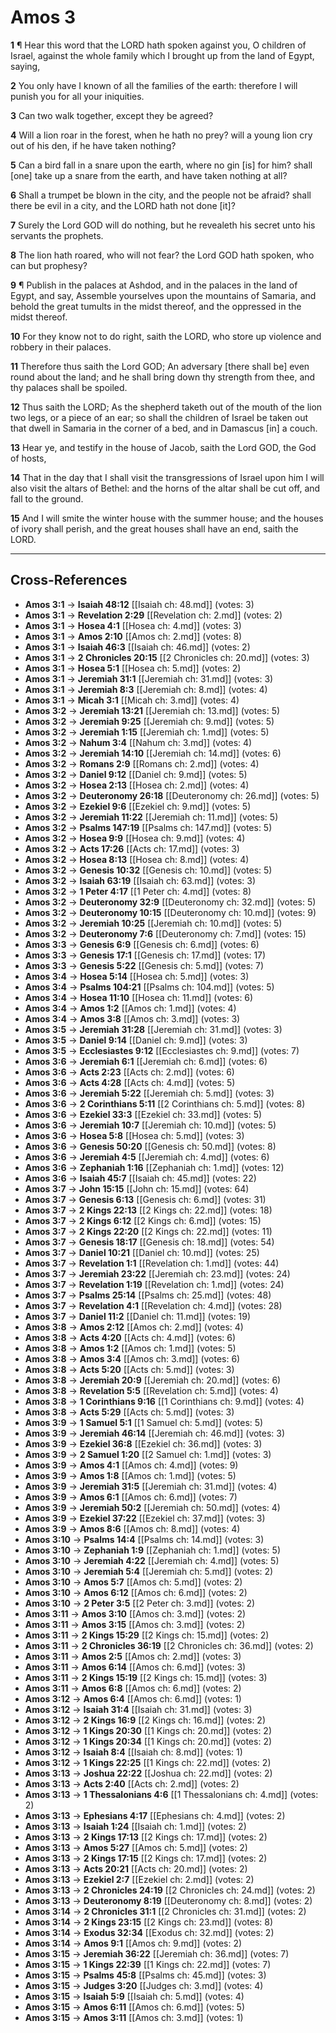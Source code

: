 # Amos 3

**1** ¶ Hear this word that the LORD hath spoken against you, O children of Israel, against the whole family which I brought up from the land of Egypt, saying,

**2** You only have I known of all the families of the earth: therefore I will punish you for all your iniquities.

**3** Can two walk together, except they be agreed?

**4** Will a lion roar in the forest, when he hath no prey? will a young lion cry out of his den, if he have taken nothing?

**5** Can a bird fall in a snare upon the earth, where no gin [is] for him? shall [one] take up a snare from the earth, and have taken nothing at all?

**6** Shall a trumpet be blown in the city, and the people not be afraid? shall there be evil in a city, and the LORD hath not done [it]?

**7** Surely the Lord GOD will do nothing, but he revealeth his secret unto his servants the prophets.

**8** The lion hath roared, who will not fear? the Lord GOD hath spoken, who can but prophesy?

**9** ¶ Publish in the palaces at Ashdod, and in the palaces in the land of Egypt, and say, Assemble yourselves upon the mountains of Samaria, and behold the great tumults in the midst thereof, and the oppressed in the midst thereof.

**10** For they know not to do right, saith the LORD, who store up violence and robbery in their palaces.

**11** Therefore thus saith the Lord GOD; An adversary [there shall be] even round about the land; and he shall bring down thy strength from thee, and thy palaces shall be spoiled.

**12** Thus saith the LORD; As the shepherd taketh out of the mouth of the lion two legs, or a piece of an ear; so shall the children of Israel be taken out that dwell in Samaria in the corner of a bed, and in Damascus [in] a couch.

**13** Hear ye, and testify in the house of Jacob, saith the Lord GOD, the God of hosts,

**14** That in the day that I shall visit the transgressions of Israel upon him I will also visit the altars of Bethel: and the horns of the altar shall be cut off, and fall to the ground.

**15** And I will smite the winter house with the summer house; and the houses of ivory shall perish, and the great houses shall have an end, saith the LORD.

---

## Cross-References

- **Amos 3:1** → **Isaiah 48:12** [[Isaiah ch: 48.md]] (votes: 3)
- **Amos 3:1** → **Revelation 2:29** [[Revelation ch: 2.md]] (votes: 2)
- **Amos 3:1** → **Hosea 4:1** [[Hosea ch: 4.md]] (votes: 3)
- **Amos 3:1** → **Amos 2:10** [[Amos ch: 2.md]] (votes: 8)
- **Amos 3:1** → **Isaiah 46:3** [[Isaiah ch: 46.md]] (votes: 2)
- **Amos 3:1** → **2 Chronicles 20:15** [[2 Chronicles ch: 20.md]] (votes: 3)
- **Amos 3:1** → **Hosea 5:1** [[Hosea ch: 5.md]] (votes: 2)
- **Amos 3:1** → **Jeremiah 31:1** [[Jeremiah ch: 31.md]] (votes: 3)
- **Amos 3:1** → **Jeremiah 8:3** [[Jeremiah ch: 8.md]] (votes: 4)
- **Amos 3:1** → **Micah 3:1** [[Micah ch: 3.md]] (votes: 4)
- **Amos 3:2** → **Jeremiah 13:21** [[Jeremiah ch: 13.md]] (votes: 5)
- **Amos 3:2** → **Jeremiah 9:25** [[Jeremiah ch: 9.md]] (votes: 5)
- **Amos 3:2** → **Jeremiah 1:15** [[Jeremiah ch: 1.md]] (votes: 5)
- **Amos 3:2** → **Nahum 3:4** [[Nahum ch: 3.md]] (votes: 4)
- **Amos 3:2** → **Jeremiah 14:10** [[Jeremiah ch: 14.md]] (votes: 6)
- **Amos 3:2** → **Romans 2:9** [[Romans ch: 2.md]] (votes: 4)
- **Amos 3:2** → **Daniel 9:12** [[Daniel ch: 9.md]] (votes: 5)
- **Amos 3:2** → **Hosea 2:13** [[Hosea ch: 2.md]] (votes: 4)
- **Amos 3:2** → **Deuteronomy 26:18** [[Deuteronomy ch: 26.md]] (votes: 5)
- **Amos 3:2** → **Ezekiel 9:6** [[Ezekiel ch: 9.md]] (votes: 5)
- **Amos 3:2** → **Jeremiah 11:22** [[Jeremiah ch: 11.md]] (votes: 5)
- **Amos 3:2** → **Psalms 147:19** [[Psalms ch: 147.md]] (votes: 5)
- **Amos 3:2** → **Hosea 9:9** [[Hosea ch: 9.md]] (votes: 4)
- **Amos 3:2** → **Acts 17:26** [[Acts ch: 17.md]] (votes: 3)
- **Amos 3:2** → **Hosea 8:13** [[Hosea ch: 8.md]] (votes: 4)
- **Amos 3:2** → **Genesis 10:32** [[Genesis ch: 10.md]] (votes: 5)
- **Amos 3:2** → **Isaiah 63:19** [[Isaiah ch: 63.md]] (votes: 3)
- **Amos 3:2** → **1 Peter 4:17** [[1 Peter ch: 4.md]] (votes: 8)
- **Amos 3:2** → **Deuteronomy 32:9** [[Deuteronomy ch: 32.md]] (votes: 5)
- **Amos 3:2** → **Deuteronomy 10:15** [[Deuteronomy ch: 10.md]] (votes: 9)
- **Amos 3:2** → **Jeremiah 10:25** [[Jeremiah ch: 10.md]] (votes: 5)
- **Amos 3:2** → **Deuteronomy 7:6** [[Deuteronomy ch: 7.md]] (votes: 15)
- **Amos 3:3** → **Genesis 6:9** [[Genesis ch: 6.md]] (votes: 6)
- **Amos 3:3** → **Genesis 17:1** [[Genesis ch: 17.md]] (votes: 17)
- **Amos 3:3** → **Genesis 5:22** [[Genesis ch: 5.md]] (votes: 7)
- **Amos 3:4** → **Hosea 5:14** [[Hosea ch: 5.md]] (votes: 3)
- **Amos 3:4** → **Psalms 104:21** [[Psalms ch: 104.md]] (votes: 5)
- **Amos 3:4** → **Hosea 11:10** [[Hosea ch: 11.md]] (votes: 6)
- **Amos 3:4** → **Amos 1:2** [[Amos ch: 1.md]] (votes: 4)
- **Amos 3:4** → **Amos 3:8** [[Amos ch: 3.md]] (votes: 3)
- **Amos 3:5** → **Jeremiah 31:28** [[Jeremiah ch: 31.md]] (votes: 3)
- **Amos 3:5** → **Daniel 9:14** [[Daniel ch: 9.md]] (votes: 3)
- **Amos 3:5** → **Ecclesiastes 9:12** [[Ecclesiastes ch: 9.md]] (votes: 7)
- **Amos 3:6** → **Jeremiah 6:1** [[Jeremiah ch: 6.md]] (votes: 6)
- **Amos 3:6** → **Acts 2:23** [[Acts ch: 2.md]] (votes: 6)
- **Amos 3:6** → **Acts 4:28** [[Acts ch: 4.md]] (votes: 5)
- **Amos 3:6** → **Jeremiah 5:22** [[Jeremiah ch: 5.md]] (votes: 3)
- **Amos 3:6** → **2 Corinthians 5:11** [[2 Corinthians ch: 5.md]] (votes: 8)
- **Amos 3:6** → **Ezekiel 33:3** [[Ezekiel ch: 33.md]] (votes: 5)
- **Amos 3:6** → **Jeremiah 10:7** [[Jeremiah ch: 10.md]] (votes: 5)
- **Amos 3:6** → **Hosea 5:8** [[Hosea ch: 5.md]] (votes: 3)
- **Amos 3:6** → **Genesis 50:20** [[Genesis ch: 50.md]] (votes: 8)
- **Amos 3:6** → **Jeremiah 4:5** [[Jeremiah ch: 4.md]] (votes: 6)
- **Amos 3:6** → **Zephaniah 1:16** [[Zephaniah ch: 1.md]] (votes: 12)
- **Amos 3:6** → **Isaiah 45:7** [[Isaiah ch: 45.md]] (votes: 22)
- **Amos 3:7** → **John 15:15** [[John ch: 15.md]] (votes: 64)
- **Amos 3:7** → **Genesis 6:13** [[Genesis ch: 6.md]] (votes: 31)
- **Amos 3:7** → **2 Kings 22:13** [[2 Kings ch: 22.md]] (votes: 18)
- **Amos 3:7** → **2 Kings 6:12** [[2 Kings ch: 6.md]] (votes: 15)
- **Amos 3:7** → **2 Kings 22:20** [[2 Kings ch: 22.md]] (votes: 11)
- **Amos 3:7** → **Genesis 18:17** [[Genesis ch: 18.md]] (votes: 54)
- **Amos 3:7** → **Daniel 10:21** [[Daniel ch: 10.md]] (votes: 25)
- **Amos 3:7** → **Revelation 1:1** [[Revelation ch: 1.md]] (votes: 44)
- **Amos 3:7** → **Jeremiah 23:22** [[Jeremiah ch: 23.md]] (votes: 24)
- **Amos 3:7** → **Revelation 1:19** [[Revelation ch: 1.md]] (votes: 24)
- **Amos 3:7** → **Psalms 25:14** [[Psalms ch: 25.md]] (votes: 48)
- **Amos 3:7** → **Revelation 4:1** [[Revelation ch: 4.md]] (votes: 28)
- **Amos 3:7** → **Daniel 11:2** [[Daniel ch: 11.md]] (votes: 19)
- **Amos 3:8** → **Amos 2:12** [[Amos ch: 2.md]] (votes: 4)
- **Amos 3:8** → **Acts 4:20** [[Acts ch: 4.md]] (votes: 6)
- **Amos 3:8** → **Amos 1:2** [[Amos ch: 1.md]] (votes: 5)
- **Amos 3:8** → **Amos 3:4** [[Amos ch: 3.md]] (votes: 6)
- **Amos 3:8** → **Acts 5:20** [[Acts ch: 5.md]] (votes: 3)
- **Amos 3:8** → **Jeremiah 20:9** [[Jeremiah ch: 20.md]] (votes: 6)
- **Amos 3:8** → **Revelation 5:5** [[Revelation ch: 5.md]] (votes: 4)
- **Amos 3:8** → **1 Corinthians 9:16** [[1 Corinthians ch: 9.md]] (votes: 4)
- **Amos 3:8** → **Acts 5:29** [[Acts ch: 5.md]] (votes: 3)
- **Amos 3:9** → **1 Samuel 5:1** [[1 Samuel ch: 5.md]] (votes: 5)
- **Amos 3:9** → **Jeremiah 46:14** [[Jeremiah ch: 46.md]] (votes: 3)
- **Amos 3:9** → **Ezekiel 36:8** [[Ezekiel ch: 36.md]] (votes: 3)
- **Amos 3:9** → **2 Samuel 1:20** [[2 Samuel ch: 1.md]] (votes: 3)
- **Amos 3:9** → **Amos 4:1** [[Amos ch: 4.md]] (votes: 9)
- **Amos 3:9** → **Amos 1:8** [[Amos ch: 1.md]] (votes: 5)
- **Amos 3:9** → **Jeremiah 31:5** [[Jeremiah ch: 31.md]] (votes: 4)
- **Amos 3:9** → **Amos 6:1** [[Amos ch: 6.md]] (votes: 7)
- **Amos 3:9** → **Jeremiah 50:2** [[Jeremiah ch: 50.md]] (votes: 4)
- **Amos 3:9** → **Ezekiel 37:22** [[Ezekiel ch: 37.md]] (votes: 3)
- **Amos 3:9** → **Amos 8:6** [[Amos ch: 8.md]] (votes: 4)
- **Amos 3:10** → **Psalms 14:4** [[Psalms ch: 14.md]] (votes: 3)
- **Amos 3:10** → **Zephaniah 1:9** [[Zephaniah ch: 1.md]] (votes: 5)
- **Amos 3:10** → **Jeremiah 4:22** [[Jeremiah ch: 4.md]] (votes: 5)
- **Amos 3:10** → **Jeremiah 5:4** [[Jeremiah ch: 5.md]] (votes: 2)
- **Amos 3:10** → **Amos 5:7** [[Amos ch: 5.md]] (votes: 2)
- **Amos 3:10** → **Amos 6:12** [[Amos ch: 6.md]] (votes: 2)
- **Amos 3:10** → **2 Peter 3:5** [[2 Peter ch: 3.md]] (votes: 2)
- **Amos 3:11** → **Amos 3:10** [[Amos ch: 3.md]] (votes: 2)
- **Amos 3:11** → **Amos 3:15** [[Amos ch: 3.md]] (votes: 2)
- **Amos 3:11** → **2 Kings 15:29** [[2 Kings ch: 15.md]] (votes: 2)
- **Amos 3:11** → **2 Chronicles 36:19** [[2 Chronicles ch: 36.md]] (votes: 2)
- **Amos 3:11** → **Amos 2:5** [[Amos ch: 2.md]] (votes: 3)
- **Amos 3:11** → **Amos 6:14** [[Amos ch: 6.md]] (votes: 3)
- **Amos 3:11** → **2 Kings 15:19** [[2 Kings ch: 15.md]] (votes: 3)
- **Amos 3:11** → **Amos 6:8** [[Amos ch: 6.md]] (votes: 2)
- **Amos 3:12** → **Amos 6:4** [[Amos ch: 6.md]] (votes: 1)
- **Amos 3:12** → **Isaiah 31:4** [[Isaiah ch: 31.md]] (votes: 3)
- **Amos 3:12** → **2 Kings 16:9** [[2 Kings ch: 16.md]] (votes: 2)
- **Amos 3:12** → **1 Kings 20:30** [[1 Kings ch: 20.md]] (votes: 2)
- **Amos 3:12** → **1 Kings 20:34** [[1 Kings ch: 20.md]] (votes: 2)
- **Amos 3:12** → **Isaiah 8:4** [[Isaiah ch: 8.md]] (votes: 1)
- **Amos 3:12** → **1 Kings 22:25** [[1 Kings ch: 22.md]] (votes: 2)
- **Amos 3:13** → **Joshua 22:22** [[Joshua ch: 22.md]] (votes: 2)
- **Amos 3:13** → **Acts 2:40** [[Acts ch: 2.md]] (votes: 2)
- **Amos 3:13** → **1 Thessalonians 4:6** [[1 Thessalonians ch: 4.md]] (votes: 2)
- **Amos 3:13** → **Ephesians 4:17** [[Ephesians ch: 4.md]] (votes: 2)
- **Amos 3:13** → **Isaiah 1:24** [[Isaiah ch: 1.md]] (votes: 2)
- **Amos 3:13** → **2 Kings 17:13** [[2 Kings ch: 17.md]] (votes: 2)
- **Amos 3:13** → **Amos 5:27** [[Amos ch: 5.md]] (votes: 2)
- **Amos 3:13** → **2 Kings 17:15** [[2 Kings ch: 17.md]] (votes: 2)
- **Amos 3:13** → **Acts 20:21** [[Acts ch: 20.md]] (votes: 2)
- **Amos 3:13** → **Ezekiel 2:7** [[Ezekiel ch: 2.md]] (votes: 2)
- **Amos 3:13** → **2 Chronicles 24:19** [[2 Chronicles ch: 24.md]] (votes: 2)
- **Amos 3:13** → **Deuteronomy 8:19** [[Deuteronomy ch: 8.md]] (votes: 2)
- **Amos 3:14** → **2 Chronicles 31:1** [[2 Chronicles ch: 31.md]] (votes: 2)
- **Amos 3:14** → **2 Kings 23:15** [[2 Kings ch: 23.md]] (votes: 8)
- **Amos 3:14** → **Exodus 32:34** [[Exodus ch: 32.md]] (votes: 2)
- **Amos 3:14** → **Amos 9:1** [[Amos ch: 9.md]] (votes: 2)
- **Amos 3:15** → **Jeremiah 36:22** [[Jeremiah ch: 36.md]] (votes: 7)
- **Amos 3:15** → **1 Kings 22:39** [[1 Kings ch: 22.md]] (votes: 7)
- **Amos 3:15** → **Psalms 45:8** [[Psalms ch: 45.md]] (votes: 3)
- **Amos 3:15** → **Judges 3:20** [[Judges ch: 3.md]] (votes: 4)
- **Amos 3:15** → **Isaiah 5:9** [[Isaiah ch: 5.md]] (votes: 4)
- **Amos 3:15** → **Amos 6:11** [[Amos ch: 6.md]] (votes: 5)
- **Amos 3:15** → **Amos 3:11** [[Amos ch: 3.md]] (votes: 1)
